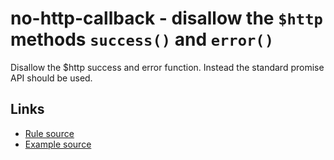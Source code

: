 <!-- WARNING: Generated documentation. Edit docs and examples in the rule and examples file ('rules/no-http-callback.js', 'examples/no-http-callback.js'). -->

# no-http-callback - disallow the `$http` methods `success()` and `error()`

Disallow the $http success and error function.
Instead the standard promise API should be used.

## Links

* [Rule source](../rules/no-http-callback.js)
* [Example source](../examples/no-http-callback.js)
